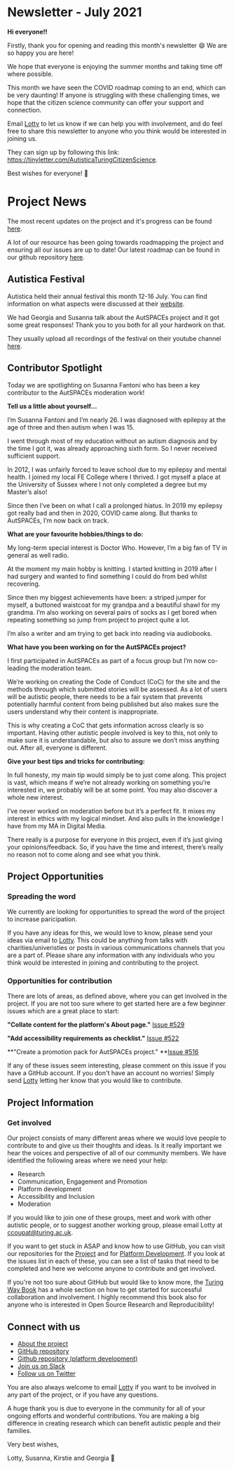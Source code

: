 # Newsletter - July 2021

**Hi everyone!!**

Firstly, thank you for opening and reading this month's newsletter 😄 We are so happy you are here!

We hope that everyone is enjoying the summer months and taking time off where possible. 

This month we have seen the COVID roadmap coming to an end, which can be very daunting! 
If anyone is struggling with these challenging times, we hope that the citizen science community can offer your support and connection.

Email [Lotty](mailto:ccoupat@turing.ac.uk) to let us know if we can help you with involvement, and do feel free to share this newsletter to anyone who you think would be interested in joining us.

They can sign up by following this link: https://tinyletter.com/AutisticaTuringCitizenScience.

Best wishes for everyone! 💮

# Project News

The most recent updates on the project and it's progress can be found [here](https://github.com/alan-turing-institute/AutisticaCitizenScience/tree/master/project-management/project-updates).

A lot of our resource has been going towards roadmapping the project and ensuring all our issues are up to date! 
Our latest roadmap can be found in our github repository [here](https://github.com/alan-turing-institute/AutisticaCitizenScience/tree/master/project-management/project-roadmap).

## Autistica Festival 

Autistica held their annual festival this month 12-16 July. You can find information on what aspects were discussed at their [website](https://www.autistica.org.uk/get-involved/research-conference/research-festival-2021-programme). 

We had Georgia and Susanna talk about the AutSPACEs project and it got some great responses! Thank you to you both for all your hardwork on that. 

They usually upload all recordings of the festival on their youtube channel [here](https://www.youtube.com/channel/UCOczrUsUjmBbUMPT0HIgGKg/featured).

## Contributor Spotlight

Today we are spotlighting on Susanna Fantoni who has been a key contributor to the AutSPACEs moderation work! 

**Tell us a little about yourself...**

I’m Susanna Fantoni and I’m nearly 26. I was diagnosed with epilepsy at the age of three and then autism when I was 15.
 
I went through most of my education without an autism diagnosis and by the time I got it, was already approaching sixth form.
So I never received sufficient support.
 
In 2012, I was unfairly forced to leave school due to my epilepsy and mental health. 
I joined my local FE College where I thrived. I got myself a place at the University of Sussex where I not only completed a degree but my Master’s also!
 
Since then I’ve been on what I call a prolonged hiatus. In 2019 my epilepsy got really bad and then in 2020, COVID came along. 
But thanks to AutSPACEs, I’m now back on track.

**What are your favourite hobbies/things to do:**

My long-term special interest is Doctor Who. However, I’m a big fan of TV in general as well radio.
 
At the moment my main hobby is knitting. I started knitting in 2019 after I had surgery and wanted to find something I could do from bed whilst recovering.
 
Since then my biggest achievements have been: a striped jumper for myself, a buttoned waistcoat for my grandpa and a beautiful shawl for my grandma. I’m also working on several pairs of socks as I get bored when repeating something so jump from project to project quite a lot. 

I’m also a writer and am trying to get back into reading via audiobooks.

**What have you been working on for the AutSPACEs project?**

I first participated in AutSPACEs as part of a focus group but I’m now co-leading the moderation team. 
 
We’re working on creating the Code of Conduct (CoC) for the site and the methods through which submitted stories will be assessed. As a lot of users will be autistic people, there needs to be a fair system that prevents potentially harmful content from being published but also makes sure the users understand why their content is inappropriate. 
 
This is why creating a CoC that gets information across clearly is so important. Having other autistic people involved is key to this, not only to make sure it is understandable, but also to assure we don’t miss anything out. After all, everyone is different.

**Give your best tips and tricks for contributing:**

In full honesty, my main tip would simply be to just come along. This project is vast, which means if we’re not already working on something you’re interested in, we probably will be at some point. You may also discover a whole new interest.
 
I’ve never worked on moderation before but it’s a perfect fit. It mixes my interest in ethics with my logical mindset. And also pulls in the knowledge I have from my MA in Digital Media. 
 
There really is a purpose for everyone in this project, even if it’s just giving your opinions/feedback. So, if you have the time and interest, there’s really no reason not to come along and see what you think. 

## Project Opportunities

### Spreading the word

We currently are looking for opportunities to spread the word of the project to increase paricipation. 

If you have any ideas for this, we would love to know, please send your ideas via email to [Lotty](ccoupat@turing.ac.uk).
This could be anything from talks with charities/univeristies or posts in various communications channels that you are a part of. 
Please share any information with any individuals who you think would be interested in joining and contributing to the project.

### Opportunities for contribution

There are lots of areas, as defined above, where you can get involved in the project. 
If you are not too sure where to get started here are a few beginner issues which are a great place to start:

**"Collate content for the platform's About page."** [Issue #529](https://github.com/alan-turing-institute/AutisticaCitizenScience/issues/529)

**"Add accessibility requirements as checklist."** [Issue #522](https://github.com/alan-turing-institute/AutisticaCitizenScience/issues/522)

**"Create a promotion pack for AutSPACEs project." **[Issue #516](https://github.com/alan-turing-institute/AutisticaCitizenScience/issues/516)

If any of these issues seem interesting, please comment on this issue if you have a GitHub account. 
If you don't have an account no worries! 
Simply send [Lotty](mailto:ccoupat@turing.ac.uk) letting her know that you would like to contribute. 

## Project Information

### Get involved

Our project consists of many different areas where we would love people to contribute to and give us their thoughts and ideas.
Is it really important we hear the voices and perspective of all of our community members. 
We have identified the following areas where we need your help:

*  Research
*  Communication, Engagement and Promotion
*  Platform development
*  Accessibility and Inclusion 
*  Moderation

If you would like to join one of these groups, meet and work with other autistic people, or to suggest another working group, please email Lotty at [ccoupat@turing.ac.uk](ccoupat@turing.ac.uk).

If you want to get stuck in ASAP and know how to use GitHub, you can visit our repositories for the [Project](https://github.com/alan-turing-institute/AutisticaCitizenScience) and for [Platform Development](https://github.com/alan-turing-institute/AutSPACEs). If you look at the issues list in each of these, you can see a list of tasks that need to be completed and here we welcome anyone to contribute and get involved. 

If you're not too sure about GitHub but would like to know more, the [Turing Way Book](https://the-turing-way.netlify.app/collaboration/github-novice.html) has a whole section on how to get started for successful collaboration and involvement.
I highly recommend this book also for anyone who is interested in Open Source Research and Reproducibility! 


## Connect with us

* [About the project](https://alan-turing-institute.github.io/AutisticaCitizenScience/)
* [GitHub repository](https://github.com/alan-turing-institute/AutisticaCitizenScience)
* [Github repository (platform development)](https://github.com/alan-turing-institute/AutSPACEs) 
* [Join us on Slack](https://slackin.openhumans.org/)
* [Follow us on Twitter](https://twitter.com/AutSpaces)

You are also always welcome to email [Lotty](mailto:ccoupat@turing.ac.uk) if you want to be involved in any part of the project, or if you have any questions.

A huge thank you is due to everyone in the community for all of your ongoing efforts and wonderful contributions. 
You are making a big difference in creating research which can benefit autistic people and their families.

Very best wishes,

Lotty, Susanna, Kirstie and Georgia 💮
